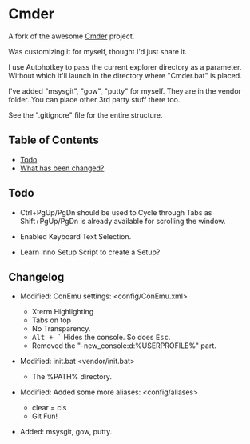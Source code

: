 # Cmder
<!-- ![Butler](/Data/butler.png) -->

A fork of the awesome [Cmder](https://github.com/bliker/cmder/) project.

Was customizing it for myself, thought I'd just share it.

I use Autohotkey to pass the current explorer directory as a parameter.
Without which it'll launch in the directory where "Cmder.bat" is placed.

I've added "msysgit", "gow", "putty" for myself. They are in the vendor folder. You can place other 3rd party stuff there too.

See the ".gitignore" file for the entire structure.

## Table of Contents

* [Todo](#todo)
* [What has been changed?](#changelog)

## <a name="todo"></a>Todo

* Ctrl+PgUp/PgDn should be used to Cycle through Tabs as Shift+PgUp/PgDn is already available for scrolling the window.

* Enabled Keyboard Text Selection.

* Learn Inno Setup Script to create a Setup?

## <a name="changelog"></a>Changelog

* Modified: ConEmu settings: <config/ConEmu.xml>
  * Xterm Highlighting
  * Tabs on top
  * No Transparency.
  * <kbd>Alt + `</kbd> Hides the console. So does <kbd>Esc</kbd>.
  * Removed the "-new_console:d:%USERPROFILE%" part.

* Modified: init.bat <vendor/init.bat>
  * The %PATH% directory.

* Modified: Added some more aliases: <config/aliases>
  * clear = cls
  * Git Fun!

* Added: msysgit, gow, putty.
